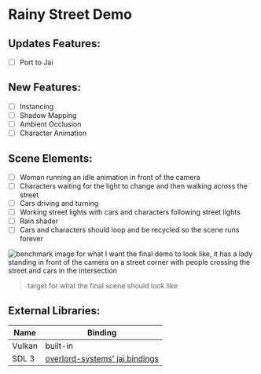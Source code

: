 # Rainy Street Demo

## Updates Features:
 - [ ] Port to Jai

## New Features:
 - [ ] Instancing
 - [ ] Shadow Mapping
 - [ ] Ambient Occlusion
 - [ ] Character Animation

## Scene Elements:
 - [ ] Woman running an idle animation in front of the camera
 - [ ] Characters waiting for the light to change and then walking across the street
 - [ ] Cars driving and turning
 - [ ] Working street lights with cars and characters following street lights
 - [ ] Rain shader
 - [ ] Cars and characters should loop and be recycled so the scene runs forever

![benchmark image for what I want the final demo to look like, it has a lady standing in front of the camera on a street corner with people crossing the street and cars in the intersection](rainy_street_goal.jpg)

> target for what the final scene should look like

## External Libraries:
| Name | Binding |
| ------ | ------ |
| Vulkan | built-in |
| SDL 3 | [overlord-systems' jai bindings](https://github.com/overlord-systems/jai-sdl3) |
